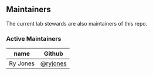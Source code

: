 ## Maintainers

The current lab stewards are also maintainers of this repo.

### Active Maintainers
| name     | Github    | 
|----------|-----------|
| Ry Jones | [@ryjones](https://github.com/ryjones) |
